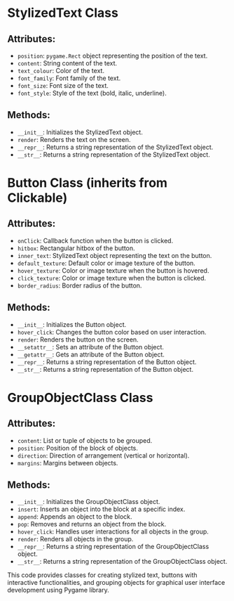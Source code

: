 # StylizedText Class
## Attributes:
- `position`: `pygame.Rect` object representing the position of the text.
- `content`: String content of the text.
- `text_colour`: Color of the text.
- `font_family`: Font family of the text.
- `font_size`: Font size of the text.
- `font_style`: Style of the text (bold, italic, underline).

## Methods:
- `__init__`: Initializes the StylizedText object.
- `render`: Renders the text on the screen.
- `__repr__`: Returns a string representation of the StylizedText object.
- `__str__`: Returns a string representation of the StylizedText object.

# Button Class (inherits from Clickable)
## Attributes:
- `onClick`: Callback function when the button is clicked.
- `hitbox`: Rectangular hitbox of the button.
- `inner_text`: StylizedText object representing the text on the button.
- `default_texture`: Default color or image texture of the button.
- `hover_texture`: Color or image texture when the button is hovered.
- `click_texture`: Color or image texture when the button is clicked.
- `border_radius`: Border radius of the button.

## Methods:
- `__init__`: Initializes the Button object.
- `hover_click`: Changes the button color based on user interaction.
- `render`: Renders the button on the screen.
- `__setattr__`: Sets an attribute of the Button object.
- `__getattr__`: Gets an attribute of the Button object.
- `__repr__`: Returns a string representation of the Button object.
- `__str__`: Returns a string representation of the Button object.

# GroupObjectClass Class
## Attributes:
- `content`: List or tuple of objects to be grouped.
- `position`: Position of the block of objects.
- `direction`: Direction of arrangement (vertical or horizontal).
- `margins`: Margins between objects.

## Methods:
- `__init__`: Initializes the GroupObjectClass object.
- `insert`: Inserts an object into the block at a specific index.
- `append`: Appends an object to the block.
- `pop`: Removes and returns an object from the block.
- `hover_click`: Handles user interactions for all objects in the group.
- `render`: Renders all objects in the group.
- `__repr__`: Returns a string representation of the GroupObjectClass object.
- `__str__`: Returns a string representation of the GroupObjectClass object.

This code provides classes for creating stylized text, buttons with interactive functionalities, and grouping objects for graphical user interface development using Pygame library.